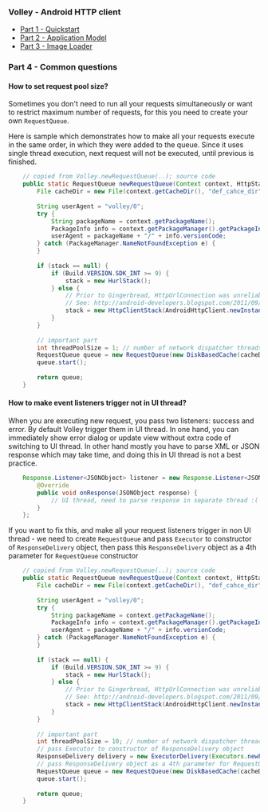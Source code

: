 ### Volley - Android HTTP client

- [Part 1 - Quickstart][1]
- [Part 2 - Application Model][2]
- [Part 3 - Image Loader][3]

### Part 4 - Common questions

#### How to set request pool size?

Sometimes you don't need to run all your requests simultaneously or want to restrict maximum number of requests, for this you need to create your own `RequestQueue`.

Here is sample which demonstrates how to make all your requests execute in the same order, in which they were added to the queue. Since it uses single thread execution, next request will not be executed, until previous is finished.
```java 
    // copied from Volley.newRequestQueue(..); source code
    public static RequestQueue newRequestQueue(Context context, HttpStack stack) {
        File cacheDir = new File(context.getCacheDir(), "def_cahce_dir");
        
        String userAgent = "volley/0";
        try {
            String packageName = context.getPackageName();
            PackageInfo info = context.getPackageManager().getPackageInfo(packageName, 0);
            userAgent = packageName + "/" + info.versionCode;
        } catch (PackageManager.NameNotFoundException e) {
        }
        
        if (stack == null) {
            if (Build.VERSION.SDK_INT >= 9) {
                stack = new HurlStack();
            } else {
                // Prior to Gingerbread, HttpUrlConnection was unreliable.
                // See: http://android-developers.blogspot.com/2011/09/androids-http-clients.html
                stack = new HttpClientStack(AndroidHttpClient.newInstance(userAgent));
            }
        }
        
        // important part
        int threadPoolSize = 1; // number of network dispatcher threads to create 
        RequestQueue queue = new RequestQueue(new DiskBasedCache(cacheDir), network, threadPoolSize);
        queue.start();
        
        return queue;
    }
```

#### How to make event listeners trigger not in UI thread?

When you are executing new request, you pass two listeners: success and error. By default Volley trigger them in UI thread. In one hand, you can immediately show error dialog or update view without extra code of switching to UI thread. In other hand mostly you have to parse XML or JSON response which may take time, and doing this in UI thread is not a best practice.
```java 
    Response.Listener<JSONObject> listener = new Response.Listener<JSONObject>() {
        @Override
        public void onResponse(JSONObject response) {
            // UI thread, need to parse response in separate thread :(
        }
    };
```   
    
If you want to fix this, and make all your request listeners trigger in non UI thread - we need to create `RequestQueue` and pass `Executor` to constructor of `ResponseDelivery` object, then pass this `ResponseDelivery` object as a 4th parameter for `RequestQueue` constructor
```java 
    // copied from Volley.newRequestQueue(..); source code
    public static RequestQueue newRequestQueue(Context context, HttpStack stack) {
        File cacheDir = new File(context.getCacheDir(), "def_cahce_dir");
        
        String userAgent = "volley/0";
        try {
            String packageName = context.getPackageName();
            PackageInfo info = context.getPackageManager().getPackageInfo(packageName, 0);
            userAgent = packageName + "/" + info.versionCode;
        } catch (PackageManager.NameNotFoundException e) {
        }
        
        if (stack == null) {
            if (Build.VERSION.SDK_INT >= 9) {
                stack = new HurlStack();
            } else {
                // Prior to Gingerbread, HttpUrlConnection was unreliable.
                // See: http://android-developers.blogspot.com/2011/09/androids-http-clients.html
                stack = new HttpClientStack(AndroidHttpClient.newInstance(userAgent));
            }
        }
        
        // important part
        int threadPoolSize = 10; // number of network dispatcher threads to create
        // pass Executor to constructor of ResponseDelivery object
        ResponseDelivery delivery = new ExecutorDelivery(Executors.newFixedThreadPool(threadPoolSize));
        // pass ResponseDelivery object as a 4th parameter for RequestQueue constructor
        RequestQueue queue = new RequestQueue(new DiskBasedCache(cacheDir), network, threadPoolSize, delivery);
        queue.start();
        
        return queue;
    }
```    
  [1]: https://github.com/dmytrodanylyk/dmytrodanylyk/blob/gh-pages/articles/volley-part-1.md
  [2]: https://github.com/dmytrodanylyk/dmytrodanylyk/blob/gh-pages/articles/volley-part-2.md
  [3]: https://github.com/dmytrodanylyk/dmytrodanylyk/blob/gh-pages/articles/volley-part-3.md
